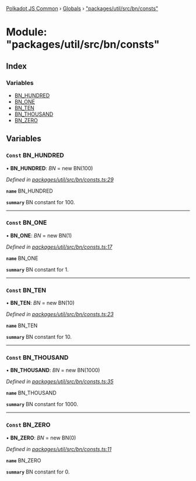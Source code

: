 [Polkadot JS Common](../README.md) › [Globals](../globals.md) › ["packages/util/src/bn/consts"](_packages_util_src_bn_consts_.md)

# Module: "packages/util/src/bn/consts"

## Index

### Variables

* [BN_HUNDRED](_packages_util_src_bn_consts_.md#const-bn_hundred)
* [BN_ONE](_packages_util_src_bn_consts_.md#const-bn_one)
* [BN_TEN](_packages_util_src_bn_consts_.md#const-bn_ten)
* [BN_THOUSAND](_packages_util_src_bn_consts_.md#const-bn_thousand)
* [BN_ZERO](_packages_util_src_bn_consts_.md#const-bn_zero)

## Variables

### `Const` BN_HUNDRED

• **BN_HUNDRED**: *BN* = new BN(100)

*Defined in [packages/util/src/bn/consts.ts:29](https://github.com/polkadot-js/common/blob/d3527829/packages/util/src/bn/consts.ts#L29)*

**`name`** BN_HUNDRED

**`summary`** BN constant for 100.

___

### `Const` BN_ONE

• **BN_ONE**: *BN* = new BN(1)

*Defined in [packages/util/src/bn/consts.ts:17](https://github.com/polkadot-js/common/blob/d3527829/packages/util/src/bn/consts.ts#L17)*

**`name`** BN_ONE

**`summary`** BN constant for 1.

___

### `Const` BN_TEN

• **BN_TEN**: *BN* = new BN(10)

*Defined in [packages/util/src/bn/consts.ts:23](https://github.com/polkadot-js/common/blob/d3527829/packages/util/src/bn/consts.ts#L23)*

**`name`** BN_TEN

**`summary`** BN constant for 10.

___

### `Const` BN_THOUSAND

• **BN_THOUSAND**: *BN* = new BN(1000)

*Defined in [packages/util/src/bn/consts.ts:35](https://github.com/polkadot-js/common/blob/d3527829/packages/util/src/bn/consts.ts#L35)*

**`name`** BN_THOUSAND

**`summary`** BN constant for 1000.

___

### `Const` BN_ZERO

• **BN_ZERO**: *BN* = new BN(0)

*Defined in [packages/util/src/bn/consts.ts:11](https://github.com/polkadot-js/common/blob/d3527829/packages/util/src/bn/consts.ts#L11)*

**`name`** BN_ZERO

**`summary`** BN constant for 0.
